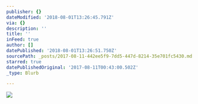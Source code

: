 ```yaml
---
publisher: {}
dateModified: '2018-08-01T13:26:45.791Z'
via: {}
description: ''
title: ''
inFeed: true
author: []
datePublished: '2018-08-01T13:26:51.750Z'
sourcePath: _posts/2017-08-11-442ee5f9-7dd5-447d-8214-35e701fc5430.md
starred: true
datePublishedOriginal: '2017-08-11T00:43:00.502Z'
_type: Blurb

---
```

![](https://the-grid-user-content.s3-us-west-2.amazonaws.com/55fe8d37-7fe3-455d-82df-5200f88d7ac7.jpg)